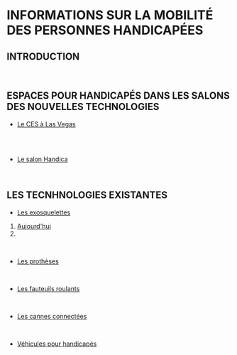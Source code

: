 # INFORMATIONS SUR LA MOBILITÉ DES PERSONNES HANDICAPÉES

## INTRODUCTION

<br/>

## ESPACES POUR HANDICAPÉS DANS LES SALONS DES NOUVELLES TECHNOLOGIES
* [Le CES à Las Vegas](ces.md)

<br/> <br/>

* [Le salon Handica](handica.md)

<br/>

## LES TECNHNOLOGIES EXISTANTES

- [Les exosquelettes](exosquelette.md)
1. [Aujourd'hui](exoprésent.md)
2.
<br/>

- [Les prothèses](prothèse.md)

<br/>

- [Les fauteuils roulants](fauteuilroulant.md)

<br/>

- [Les cannes connectées](canneconnectée.md)

<br/>

- [Véhicules pour handicapés](véhicules.md) 

